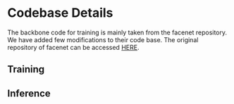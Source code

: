 # Codebase Details

The backbone code for training is mainly taken from the facenet repository. We have added few modifications to their code base. The original repository of facenet can be accessed <a href="https://github.com/davidsandberg/facenet/tree/master/src">HERE</a>.

## Training


## Inference
